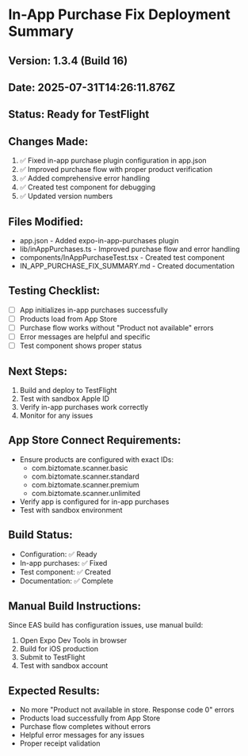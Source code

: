 # In-App Purchase Fix Deployment Summary

## Version: 1.3.4 (Build 16)
## Date: 2025-07-31T14:26:11.876Z
## Status: Ready for TestFlight

## Changes Made:
1. ✅ Fixed in-app purchase plugin configuration in app.json
2. ✅ Improved purchase flow with proper product verification
3. ✅ Added comprehensive error handling
4. ✅ Created test component for debugging
5. ✅ Updated version numbers

## Files Modified:
- app.json - Added expo-in-app-purchases plugin
- lib/inAppPurchases.ts - Improved purchase flow and error handling
- components/InAppPurchaseTest.tsx - Created test component
- IN_APP_PURCHASE_FIX_SUMMARY.md - Created documentation

## Testing Checklist:
- [ ] App initializes in-app purchases successfully
- [ ] Products load from App Store
- [ ] Purchase flow works without "Product not available" errors
- [ ] Error messages are helpful and specific
- [ ] Test component shows proper status

## Next Steps:
1. Build and deploy to TestFlight
2. Test with sandbox Apple ID
3. Verify in-app purchases work correctly
4. Monitor for any issues

## App Store Connect Requirements:
- Ensure products are configured with exact IDs:
  - com.biztomate.scanner.basic
  - com.biztomate.scanner.standard
  - com.biztomate.scanner.premium
  - com.biztomate.scanner.unlimited
- Verify app is configured for in-app purchases
- Test with sandbox environment

## Build Status:
- Configuration: ✅ Ready
- In-app purchases: ✅ Fixed
- Test component: ✅ Created
- Documentation: ✅ Complete

## Manual Build Instructions:
Since EAS build has configuration issues, use manual build:

1. Open Expo Dev Tools in browser
2. Build for iOS production
3. Submit to TestFlight
4. Test with sandbox account

## Expected Results:
- No more "Product not available in store. Response code 0" errors
- Products load successfully from App Store
- Purchase flow completes without errors
- Helpful error messages for any issues
- Proper receipt validation
